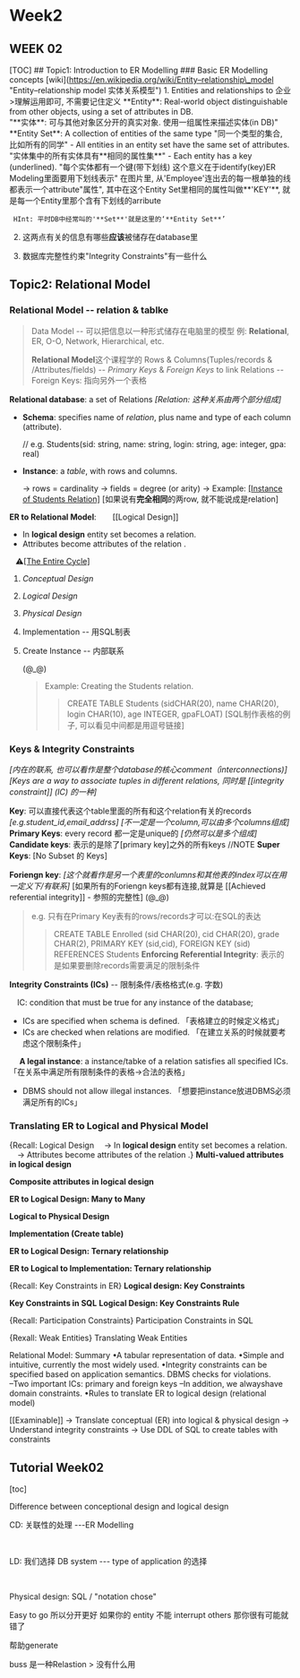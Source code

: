 # Week2

## WEEK 02

 \[TOC\] \#\# Topic1: Introduction to ER Modelling \#\#\# Basic ER Modelling concepts \[wiki\]\(https://en.wikipedia.org/wiki/Entity–relationship\_model "Entity–relationship model 实体关系模型"\) 1. Entities and relationships to 企业 &gt;理解运用即可, 不需要记住定义 \*\*Entity\*\*: Real-world object distinguishable from other objects, using a set of attributes in DB.  
 "\*\*实体\*\*: 可与其他对象区分开的真实对象. 使用一组属性来描述实体\(in DB\)" \*\*Entity Set\*\*: A collection of entities of the same type "同一个类型的集合, 比如所有的同学" - All entities in an entity set have the same set of attributes. "实体集中的所有实体具有\*\*相同的属性集\*\*" - Each entity has a key \(underlined\). "每个实体都有一个键\(带下划线\) 这个意义在于identify\(key\)ER Modeling里面要用下划线表示" 在图片里, 从'Employee'连出去的每一根单独的线都表示一个attribute"属性", 其中在这个Entity Set里相同的属性叫做\*\*'KEY'\*\*, 就是每一个Entity里那个含有下划线的arribute

```text
 HInt: 平时DB中经常叫的'**Set**'就是这里的‘**Entity Set**’
```

  
 2. 这两点有关的信息有哪些**应该**被储存在database里   
  
 3. 数据库完整性约束"Integrity Constraints"有一些什么

## Topic2: Relational Model

### Relational Model -- relation & tablke

> Data Model -- 可以把信息以一种形式储存在电脑里的模型 例: **Relational**, ER, O-O, Network, Hierarchical, etc.
>
> **Relational Model**这个课程学的 Rows & Columns\(Tuples/records & /Attributes/fields\) -- _Primary Keys_ & _Foreign Keys_ to link Relations -- Foreign Keys: 指向另外一个表格

**Relational database**: a set of Relations _\[Relation: 这种关系由两个部分组成\]_

* **Schema**: specifies name of _relation_, plus name and type of each column \(attribute\).

  // e.g. Students\(sid: string, name: string, login: string, age: integer, gpa: real\)

* **Instance**: a _table_, with rows and columns.

  -&gt; rows = cardinality -&gt; fields = degree \(or arity\) -&gt; Example: [\[Instance of Students Relation\]](week2.md) \[如果说有**完全相同**的两row, 就不能说成是relation\]

**ER to Relational Model**:     \[\[Logical Design\]\]

* In **logical design** entity set becomes a relation. 
* Attributes become attributes of the relation .

  ⚠️[\[The Entire Cycle\]](week2.md)

1. _Conceptual Design_
2. _Logical Design_
3. _Physical Design_
4. Implementation -- 用SQL制表
5. Create Instance -- 内部联系

   \(@\_@\)

   > Example: Creating the Students relation.
   >
   > > CREATE TABLE Students \(sidCHAR\(20\), name CHAR\(20\), login CHAR\(10\), age INTEGER, gpaFLOAT\) \[SQL制作表格的例子, 可以看见中间都是用逗号链接\]

### Keys & Integrity Constraints

_\[内在的联系, 也可以看作是整个database的核心comment（interconnections\)\]_ _\[Keys are a way to associate tuples in different relations, 同时是 \[\[integrity constraint\]\] \(IC\) 的一种\]_

**Key**: 可以直接代表这个table里面的所有和这个relation有关的records _\[e.g.student\_id,email\_addrss\]_ _\[不一定是一个column,可以由多个columns组成\]_ **Primary Keys**: every record 都一定是unique的 _\[仍然可以是多个组成\]_ **Candidate keys**: 表示的是除了\[primary key\]之外的所有keys //NOTE **Super Keys**: \[No Subset 的 Keys\]

**Foriengn key**: _\[这个就看作是另一个表里的conlumns和其他表的index可以在用一定义下/有联系\]_ \[如果所有的Foriengn keys都有连接,就算是 \[\[Achieved referential integrity\]\] - 参照的完整性\] \(@\_@\)

> e.g. 只有在Primary Key表有的rows/records才可以:在SQL的表达
>
> > CREATE TABLE Enrolled \(sid CHAR\(20\), cid CHAR\(20\), grade CHAR\(2\), PRIMARY KEY \(sid,cid\), FOREIGN KEY \(sid\) REFERENCES Students **Enforcing Referential Integrity**: 表示的是如果要删除records需要满足的限制条件

**Integrity Constraints \(ICs\)** -- 限制条件/表格格式\(e.g. 字数\)

  IC: condition that must be true for any instance of the database;

* ICs are specified when schema is defined. 「表格建立的时候定义格式」
* ICs are checked when relations are modified. 「在建立关系的时候就要考虑这个限制条件」

   **A legal instance**: a instance/tabke of a relation satisfies all specified ICs. 「在关系中满足所有限制条件的表格-&gt;合法的表格」

* DBMS should not allow illegal instances. 「想要把instance放进DBMS必须满足所有的ICs」

### **Translating** ER to Logical and Physical Model

{Recall: Logical Design   -&gt; In **logical design** entity set becomes a relation.   -&gt; Attributes become attributes of the relation .} **Multi-valued attributes in logical design**

**Composite attributes in logical design**

**ER to Logical Design: Many to Many**

**Logical to Physical Design**

**Implementation \(Create table\)**

**ER to Logical Design: Ternary relationship**

**ER to Logical to Implementation: Ternary relationship**

{Recall: Key Constraints in ER} **Logical design: Key Constraints**

**Key Constraints in SQL** **Logical Design: Key Constraints Rule**

{Recall: Participation Constraints} Participation Constraints in SQL

{Rexall: Weak Entities} Translating Weak Entities

Relational Model: Summary •A tabular representation of data. •Simple and intuitive, currently the most widely used. •Integrity constraints can be specified based on application semantics. DBMS checks for violations.  
–Two important ICs: primary and foreign keys –In addition, we alwayshave domain constraints. •Rules to translate ER to logical design \(relational model\)

\[\[Examinable\]\] -&gt; Translate conceptual \(ER\) into logical & physical design -&gt; Understand integrity constraints -&gt; Use DDL of SQL to create tables with constraints

## Tutorial Week02

\[toc\]

Difference between conceptional design and logical design

CD: 关联性的处理 ---ER Modelling

​

LD: 我们选择 DB system --- type of application 的选择

​

Physical design: SQL / "notation chose"

Easy to go 所以分开更好 如果你的 entity 不能 interrupt others 那你很有可能就错了

帮助generate

buss 是一种Relastion &gt; 没有什么用

